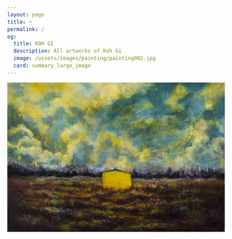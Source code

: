 ```yaml
---
layout: page
title: ~
permalink: /
og:
  title: KOH GI
  description: All artworks of Koh Gi
  image: /assets/images/painting/painting002.jpg
  card: summary_large_image
---
```


![Main image](/assets/images/painting/painting002.jpg)
